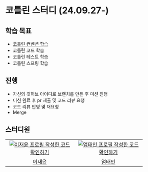 # 코틀린 스터디 (24.09.27-)

## 학습 목표

- [코틀린 컨벤션 학습](https://kotlinlang.org/docs/coding-conventions.html)
- 코틀린 코드 학습
- 코틀린 테스트 학습
- 코틀린 스프링 학습

## 진행

- 자신의 깃허브 아이디로 브랜치를 만든 후 미션 진행
- 미션 완료 후 pr 제출 및 코드 리뷰 요청
- 코드 리뷰 반영 및 재요청
- Merge

## 스터디️원

<table>
  <tr>
    <td align="center" width="200px">
      <a href="https://github.com/sosow0212" target="_blank">
        <img src="https://avatars.githubusercontent.com/sosow0212" alt="이재윤 프로필" />
        <a href="https://github.com/sosow0212/kotlin-mission-study/tree/sosow0212" target="_blank">작성한 코드 확인하기</a>
      </a>
    </td>
    <td align="center" width="200px">
      <a href="https://github.com/eom-tae-in" target="_blank">
        <img src="https://avatars.githubusercontent.com/eom-tae-in" alt="엄태인 프로필" />
        <a href="https://github.com/sosow0212/kotlin-mission-study/tree/eom-tae-in" target="_blank">작성한 코드 확인하기</a>
      </a>
    </td>
  </tr>
  <tr>
    <td align="center">
      <a href="https://github.com/sosow0212" target="_blank">
        이재윤
      </a>
    </td>
    <td align="center">
      <a href="https://github.com/eom-tae-in" target="_blank">
        엄태인
      </a>
    </td>
  </tr>
</table>
